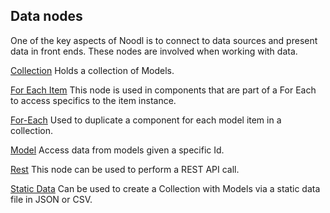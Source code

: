 ## Data nodes
One of the key aspects of Noodl is to connect to data sources and present data in front ends. These nodes are involved when working with data.

[Collection](/nodes/data/collection.md)
Holds a collection of Models.

[For Each Item](/nodes/data/for-each-item.md)
This node is used in components that are part of a For Each to access specifics to the item instance.

[For-Each](/nodes/data/for-each.md)
Used to duplicate a component for each model item in a collection.

[Model](/nodes/data/model.md)
Access data from models given a specific Id.

[Rest](/nodes/data/rest.md)
This node can be used to perform a REST API call.

[Static Data](/nodes/data/static-data.md)
Can be used to create a Collection with Models via a static data file in JSON or CSV.